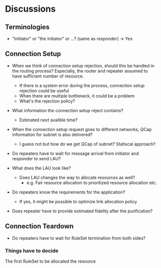 # Discussions

## Terminologies
- "Initiator" or "the initiator" or ...? (same as responder) -> Yes
## Connection Setup
- When we think of connection setup rejection, should this be handled in the routing process? Especially, the router and repeater assumed to have sufficient number of resource. 
  - If there is a system error during the process, connection setup rejection could be useful
  - When there are multiple bottleneck, it could be a problem
  - What's the rejection policy?

- What information the connection setup reject contains?
  - Estimated next availble time?

- When the connection setup request goes to different networks, QCap information for subnet is also delivered?
  - I guess not but how do we get QCap of subnet? Statiscal approach?

- Do repeaters have to wait for message arrival from initiator and responder to send LAU?

- What does the LAU look like?
  - Does LAU changes the way to allocate resources as well?
    - e.g. Fair resource allocation to prioritized resource allocation etc.

- Do repeaters know the requirements for the application?
  - If yes, it might be possible to optimize link allocation policy

- Does repeater have to provide estimated fidelity after the purification?
## Connection Teardown
- Do repeaters have to wait for RuleSet termination from both sides?



### Things have to decide
The first RuleSet to be allocated the resource